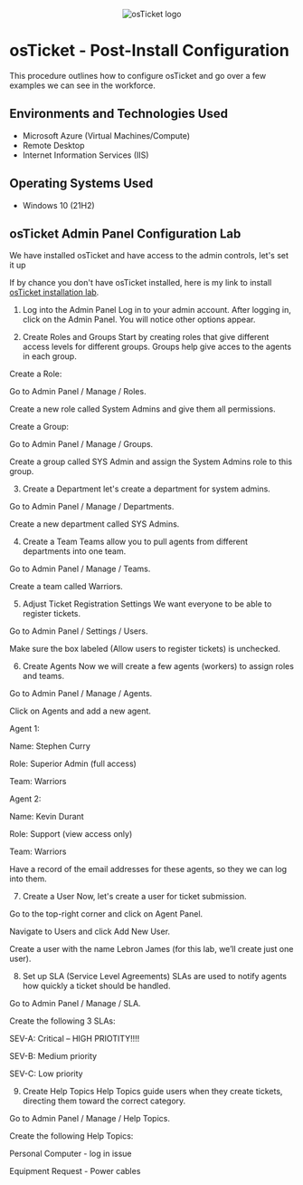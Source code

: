 <p align="center">
<img src="https://i.imgur.com/Clzj7Xs.png" alt="osTicket logo"/>
</p>

<h1>osTicket - Post-Install Configuration</h1>
This procedure outlines how to configure osTicket and go over a few examples we can see in the workforce.<br />


<h2>Environments and Technologies Used</h2>

- Microsoft Azure (Virtual Machines/Compute)
- Remote Desktop
- Internet Information Services (IIS)

<h2>Operating Systems Used </h2>

- Windows 10</b> (21H2)

<h2>osTicket Admin Panel Configuration Lab</h2>

We have installed osTicket and have access to the admin controls, let's set it up

If by chance you don't have osTicket installed, here is my link to install [osTicket installation lab](https://github.com/MarioJrodas/osticket-prereqs).

1. Log into the Admin Panel
Log in to your admin account. After logging in, click on the Admin Panel. You will notice other options appear.

2. Create Roles and Groups
Start by creating roles that give different access levels for different groups. Groups help give acces to the agents in each group.

Create a Role:

Go to Admin Panel / Manage / Roles.

Create a new role called System Admins and give them all permissions.

Create a Group:

Go to Admin Panel / Manage / Groups.

Create a group called SYS Admin and assign the System Admins role to this group.

3. Create a Department
let's create a department for system admins.

Go to Admin Panel / Manage / Departments.

Create a new department called SYS Admins.

4. Create a Team
Teams allow you to pull agents from different departments into one team.

Go to Admin Panel / Manage / Teams.

Create a team called Warriors.

5. Adjust Ticket Registration Settings
 We want everyone to be able to register tickets.

Go to Admin Panel / Settings / Users.

Make sure the box labeled (Allow users to register tickets) is unchecked.

6. Create Agents
Now we will create a few agents (workers) to assign roles and teams.

Go to Admin Panel / Manage / Agents.

Click on Agents and add a new agent.

Agent 1:

Name: Stephen Curry

Role: Superior Admin (full access)

Team: Warriors

Agent 2:

Name: Kevin Durant

Role: Support (view access only)

Team: Warriors

Have a record of the email addresses for these agents, so they we can log into them.

7. Create a User
Now, let's create a user for ticket submission.

Go to the top-right corner and click on Agent Panel.

Navigate to Users and click Add New User.

Create a user with the name Lebron James (for this lab, we’ll create just one user).

8. Set up SLA (Service Level Agreements)
SLAs are used to notify agents how quickly a ticket should be handled.

Go to Admin Panel / Manage / SLA.

Create the following 3 SLAs:

SEV-A: Critical – HIGH PRIOTITY!!!!

SEV-B: Medium priority

SEV-C: Low priority

9. Create Help Topics
Help Topics guide users when they create tickets, directing them toward the correct category.

Go to Admin Panel / Manage / Help Topics.

Create the following Help Topics:

Personal Computer - log in issue

Equipment Request - Power cables





